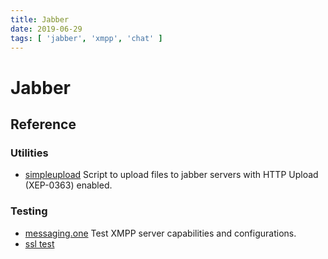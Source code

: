 ```yaml
---
title: Jabber
date: 2019-06-29
tags: [ 'jabber', 'xmpp', 'chat' ]
---
```


# Jabber

## Reference

### Utilities

* [simpleupload](https://git.daemons.it/drymer/simpleupload) Script to upload
  files to jabber servers with HTTP Upload (XEP-0363) enabled.

### Testing

* [messaging.one](https://check.messaging.one) Test XMPP server capabilities
  and configurations.
* [ssl test](https://www.ssllabs.com/ssltest/)
